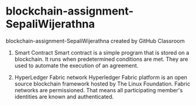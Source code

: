 # blockchain-assignment-SepaliWijerathna
blockchain-assignment-SepaliWijerathna created by GitHub Classroom

1. Smart Contract
        Smart contract is a simple program that is stored on a blockchain. It runs when predetermined conditions are met. They are used to automate the execution of an agreement.

2. HyperLedger Fabric network
        Hyperledger Fabric platform is  an open source blockchain framework hosted by The Linux Foundation. Fabric networks are permissioned. That means all participating member's identities are known and authenticated.